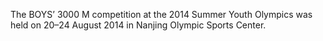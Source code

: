 The BOYS’ 3000 M competition at the 2014 Summer Youth Olympics was held on 20–24 August 2014 in Nanjing Olympic Sports Center.

